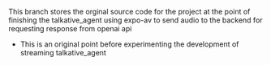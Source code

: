 This branch stores the orginal source code for the project at the point of finishing the talkative_agent using expo-av to send audio to the backend for requesting response from openai api

-   This is an original point before experimenting the development of streaming talkative_agent
